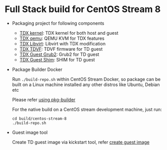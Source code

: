 
# Full Stack build for CentOS Stream 8

- Packaging project for following components

  - [TDX kernel](./intel-mvp-tdx-kernel/): TDX kernel for both host and guest
  - [TDX qemu](./intel-mvp-tdx-qemu-kvm/): QEMU KVM for TDX features
  - [TDX Libvirt](./intel-mvp-tdx-libvirt/): Libvirt with TDX modification
  - [TDX TDVF](./intel-mvp-tdx-tdvf/): TDVF firmware for TD guest
  - [TDX Guest Grub2](./intel-mvp-tdx-guest-grub2/): Grub2 for TD guest
  - [TDX Guest Shim](./intel-mvp-tdx-guest-shim/): SHIM for TD guest

- Package Builder Docker

  Run `./build-repo.sh` within CentOS Stream Docker, so package can be built on a Linux
  machine installed any other distros like Ubuntu, Debian etc

  Please refer [using pkg-builder](./pkg-builder/README.md)

  For the native build on a CentOS stream development machine, just run:

  ```
  cd build/centos-stream-8
  ./build-repo.sh
  ```

- Guest image tool

  Create TD guest image via kickstart tool, refer [create guest image](../../doc/create_guest_image.md)
